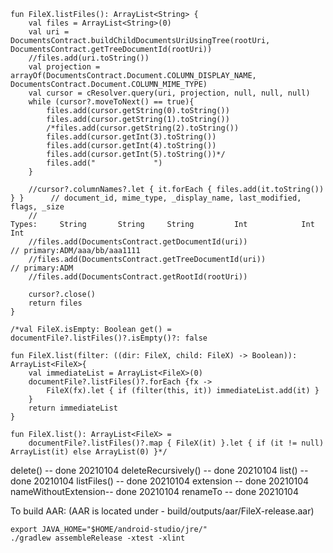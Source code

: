 ```
fun FileX.listFiles(): ArrayList<String> {
    val files = ArrayList<String>(0)
    val uri = DocumentsContract.buildChildDocumentsUriUsingTree(rootUri, DocumentsContract.getTreeDocumentId(rootUri))
    //files.add(uri.toString())
    val projection = arrayOf(DocumentsContract.Document.COLUMN_DISPLAY_NAME, DocumentsContract.Document.COLUMN_MIME_TYPE)
    val cursor = cResolver.query(uri, projection, null, null, null)
    while (cursor?.moveToNext() == true){
        files.add(cursor.getString(0).toString())
        files.add(cursor.getString(1).toString())
        /*files.add(cursor.getString(2).toString())
        files.add(cursor.getInt(3).toString())
        files.add(cursor.getInt(4).toString())
        files.add(cursor.getInt(5).toString())*/
        files.add("             ")
    }

    //cursor?.columnNames?.let { it.forEach { files.add(it.toString()) } }      // document_id, mime_type, _display_name, last_modified, flags, _size
    //                                                                  Types:     String       String     String         Int            Int    Int
    //files.add(DocumentsContract.getDocumentId(uri))                           // primary:ADM/aaa/bb/aaa1111
    //files.add(DocumentsContract.getTreeDocumentId(uri))                       // primary:ADM
    //files.add(DocumentsContract.getRootId(rootUri))

    cursor?.close()
    return files
}
```
```
/*val FileX.isEmpty: Boolean get() = documentFile?.listFiles()?.isEmpty()?: false

fun FileX.list(filter: ((dir: FileX, child: FileX) -> Boolean)): ArrayList<FileX>{
    val immediateList = ArrayList<FileX>(0)
    documentFile?.listFiles()?.forEach {fx ->
        FileX(fx).let { if (filter(this, it)) immediateList.add(it) }
    }
    return immediateList
}

fun FileX.list(): ArrayList<FileX> =
    documentFile?.listFiles()?.map { FileX(it) }.let { if (it != null) ArrayList(it) else ArrayList(0) }*/
```

delete()            -- done 20210104
deleteRecursively() -- done 20210104
list()              -- done 20210104
listFiles()         -- done 20210104
extension           -- done 20210104
nameWithoutExtension-- done 20210104
renameTo            -- done 20210104

To build AAR: (AAR is located under - build/outputs/aar/FileX-release.aar)
```
export JAVA_HOME="$HOME/android-studio/jre/"
./gradlew assembleRelease -xtest -xlint
```

